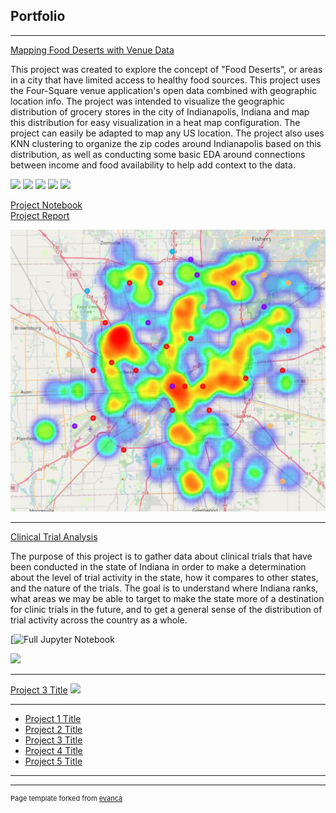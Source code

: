 ## Portfolio

---

[Mapping Food Deserts with Venue Data](https://github.com/pvstewar/Food-Availability-Mapping)

This project was created to explore the concept of "Food Deserts", or areas in a city that have limited access to healthy food sources. This project uses the Four-Square venue application's open data combined with geographic location info. The project was intended to visualize the geographic distribution of grocery stores in the city of Indianapolis, Indiana and map this distribution for easy visualization in a heat map configuration. The project can easily be adapted to map any US location. The project also uses KNN clustering to organize the zip codes around Indianapolis based on this distribution, as well as conducting some basic EDA around connections between income and food availability to help add context to the data.

[![](https://img.shields.io/badge/Python-white?logo=Python)](#) [![](https://img.shields.io/badge/Jupyter-blue?logo=Jupyter)](#)  [![](https://img.shields.io/badge/Foursquare-red?logo=foursquare)](#) [![](https://img.shields.io/badge/scikitlearn_ml-blue?logo=scikitlearn)](#) [![](https://img.shields.io/badge/folium-white?logo=folium)](#)

[Project Notebook](https://github.com/pvstewar/Food-Availability-Mapping/blob/master/Grocery%20Store%20Data%20Project.ipynb)<br>
[Project Report](https://github.com/pvstewar/Food-Availability-Mapping/blob/master/Grocery%20Store%20Availability%20Report.pdf)

<img src="images/food_desert_heat_map.jpg?raw=true"/>

---
[Clinical Trial Analysis](https://github.com/pvstewar/IN_Clinical_trials)

The purpose of this project is to gather data about clinical trials that have been conducted in the state of Indiana in order to make a determination about the level of trial activity in the state, how it compares to other states, and the nature of the trials. The goal is to understand where Indiana ranks, what areas we may be able to target to make the state more of a destination for clinic trials in the future, and to get a general sense of the distribution of trial activity across the country as a whole.

[![Full Jupyter Notebook](https://drive.google.com/file/d/1p3kx5b70l_JfLGdvxLHIDeHsae1zuaGD/view?usp=sharing)

<img src="images/dummy_thumbnail.jpg?raw=true"/>

---
[Project 3 Title](http://example.com/)
<img src="images/dummy_thumbnail.jpg?raw=true"/>

---

- [Project 1 Title](http://example.com/)
- [Project 2 Title](http://example.com/)
- [Project 3 Title](http://example.com/)
- [Project 4 Title](http://example.com/)
- [Project 5 Title](http://example.com/)

---




---
<p style="font-size:11px">Page template forked from <a href="https://github.com/evanca/quick-portfolio">evanca</a></p>
<!-- Remove above link if you don't want to attibute -->
